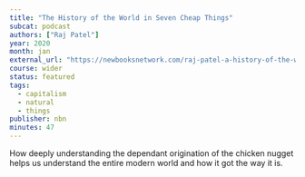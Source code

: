 ```yaml
---
title: "The History of the World in Seven Cheap Things"
subcat: podcast
authors: ["Raj Patel"]
year: 2020
month: jan
external_url: "https://newbooksnetwork.com/raj-patel-a-history-of-the-world-in-seven-cheap-things-u-california-press-2017"
course: wider
status: featured
tags:
  - capitalism
  - natural
  - things
publisher: nbn
minutes: 47
---
```


How deeply understanding the dependant origination of the chicken nugget helps us understand the entire modern world and how it got the way it is.

